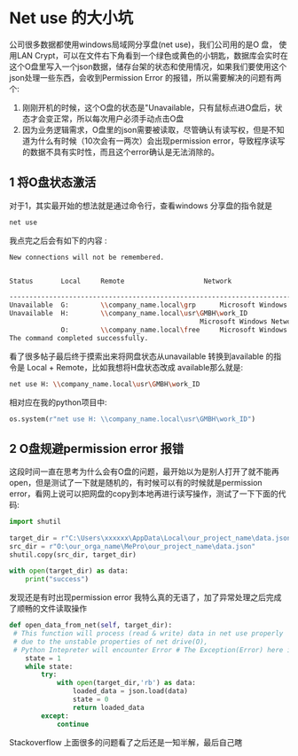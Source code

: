 # Net use 的大小坑	

公司很多数据都使用windows局域网分享盘(net use)，我们公司用的是O  盘， 使用LAN Crypt，可以在文件右下角看到一个绿色或黄色的小钥匙，数据库会实时在这个O盘里写入一个json数据，储存台架的状态和使用情况，如果我们要使用这个json处理一些东西，会收到Permission Error 的报错，所以需要解决的问题有两个:
1. 刚刚开机的时候，这个O盘的状态是"Unavailable，只有鼠标点进O盘后，状态才会变正常，所以每次用户必须手动点击O盘
2. 因为业务逻辑需求，O盘里的json需要被读取，尽管确认有读写权，但是不知道为什么有时候（10次会有一两次）会出现permission error，导致程序读写的数据不具有实时性，而且这个error确认是无法消除的。
## 1 将O盘状态激活
对于1，其实最开始的想法就是通过命令行，查看windows 分享盘的指令就是
```Bash
net use
```
我点完之后会有如下的内容 : 
```Bash
New connections will not be remembered.


Status       Local     Remote                    Network

-------------------------------------------------------------------------------
Unavailable  G:        \\company_name.local\grp      Microsoft Windows Network
Unavailable  H:        \\company_name.local\usr\GMBH\work_ID
                                                Microsoft Windows Network
             O:        \\company_name.local\free     Microsoft Windows Network
The command completed successfully.
```
看了很多帖子最后终于摸索出来将网盘状态从unavailable 转换到available 的指令是 Local + Remote，比如我想将H盘状态改成 available那么就是:
```Bash
net use H: \\company_name.local\usr\GMBH\work_ID
```
相对应在我的python项目中:
```python
os.system(r"net use H: \\company_name.local\usr\GMBH\work_ID")
```
## 2 O盘规避permission error 报错
这段时间一直在思考为什么会有O盘的问题，最开始以为是别人打开了就不能再open，但是测试了一下就是随机的，有时候可以有的时候就是permission error，看网上说可以把网盘的copy到本地再进行读写操作，测试了一下下面的代码: 

``` python
import shutil  
  
target_dir = r"C:\Users\xxxxxx\AppData\Local\our_project_name\data.json"  
src_dir = r"O:\our_orga_name\MePro\our_project_name\data.json"  
shutil.copy(src_dir, target_dir)  
  
with open(target_dir) as data:  
    print("success")
```
 发现还是有时出现permission error 我特么真的无语了，加了异常处理之后完成了顺畅的文件读取操作
```python
def open_data_from_net(self, target_dir):  
 # This function will process (read & write) data in net use properly  
 # due to the unstable properties of net drive(O), 
 # Python Intepreter will encounter Error # The Exception(Error) here is --> [Errno 13] Permission denied:  
    state = 1  
    while state:  
        try:  
            with open(target_dir,'rb') as data:  
                loaded_data = json.load(data)  
                state = 0  
                return loaded_data  
        except:  
            continue
```
Stackoverflow 上面很多的问题看了之后还是一知半解，最后自己瞎
